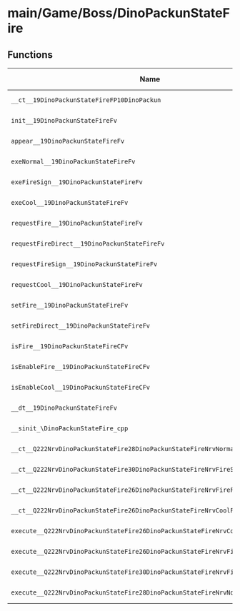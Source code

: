 # main/Game/Boss/DinoPackunStateFire

## Functions

| Name | Address | Match % |
|------|---------|---------|
| `__ct__19DinoPackunStateFireFP10DinoPackun` | `0x8004BDAC` | :x: (0.0%) |
| `init__19DinoPackunStateFireFv` | `0x8004BE00` | :x: (0.0%) |
| `appear__19DinoPackunStateFireFv` | `0x8004BE44` | :x: (0.0%) |
| `exeNormal__19DinoPackunStateFireFv` | `0x8004BE54` | :x: (0.0%) |
| `exeFireSign__19DinoPackunStateFireFv` | `0x8004BEBC` | :x: (0.0%) |
| `exeCool__19DinoPackunStateFireFv` | `0x8004BF10` | :x: (0.0%) |
| `requestFire__19DinoPackunStateFireFv` | `0x8004BFD0` | :x: (0.0%) |
| `requestFireDirect__19DinoPackunStateFireFv` | `0x8004C018` | :x: (0.0%) |
| `requestFireSign__19DinoPackunStateFireFv` | `0x8004C050` | :x: (0.0%) |
| `requestCool__19DinoPackunStateFireFv` | `0x8004C090` | :x: (0.0%) |
| `setFire__19DinoPackunStateFireFv` | `0x8004C0EC` | :x: (0.0%) |
| `setFireDirect__19DinoPackunStateFireFv` | `0x8004C18C` | :x: (0.0%) |
| `isFire__19DinoPackunStateFireCFv` | `0x8004C1CC` | :x: (0.0%) |
| `isEnableFire__19DinoPackunStateFireCFv` | `0x8004C1D4` | :x: (0.0%) |
| `isEnableCool__19DinoPackunStateFireCFv` | `0x8004C22C` | :x: (0.0%) |
| `__dt__19DinoPackunStateFireFv` | `0x8004C284` | :x: (0.0%) |
| `__sinit_\DinoPackunStateFire_cpp` | `0x8004C2DC` | :x: (0.0%) |
| `__ct__Q222NrvDinoPackunStateFire28DinoPackunStateFireNrvNormalFv` | `0x8004C318` | :x: (0.0%) |
| `__ct__Q222NrvDinoPackunStateFire30DinoPackunStateFireNrvFireSignFv` | `0x8004C328` | :x: (0.0%) |
| `__ct__Q222NrvDinoPackunStateFire26DinoPackunStateFireNrvFireFv` | `0x8004C338` | :x: (0.0%) |
| `__ct__Q222NrvDinoPackunStateFire26DinoPackunStateFireNrvCoolFv` | `0x8004C348` | :x: (0.0%) |
| `execute__Q222NrvDinoPackunStateFire26DinoPackunStateFireNrvCoolCFP5Spine` | `0x8004C358` | :x: (0.0%) |
| `execute__Q222NrvDinoPackunStateFire26DinoPackunStateFireNrvFireCFP5Spine` | `0x8004C360` | :x: (0.0%) |
| `execute__Q222NrvDinoPackunStateFire30DinoPackunStateFireNrvFireSignCFP5Spine` | `0x8004C364` | :x: (0.0%) |
| `execute__Q222NrvDinoPackunStateFire28DinoPackunStateFireNrvNormalCFP5Spine` | `0x8004C36C` | :x: (0.0%) |
